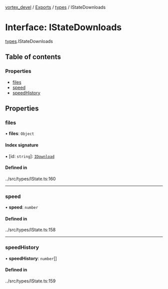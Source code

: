 [vortex_devel](../README.md) / [Exports](../modules.md) / [types](../modules/types.md) / IStateDownloads

# Interface: IStateDownloads

[types](../modules/types.md).IStateDownloads

## Table of contents

### Properties

- [files](types.IStateDownloads.md#files)
- [speed](types.IStateDownloads.md#speed)
- [speedHistory](types.IStateDownloads.md#speedhistory)

## Properties

### files

• **files**: `Object`

#### Index signature

▪ [id: `string`]: [`IDownload`](types.IDownload.md)

#### Defined in

../src/types/IState.ts:160

___

### speed

• **speed**: `number`

#### Defined in

../src/types/IState.ts:158

___

### speedHistory

• **speedHistory**: `number`[]

#### Defined in

../src/types/IState.ts:159
